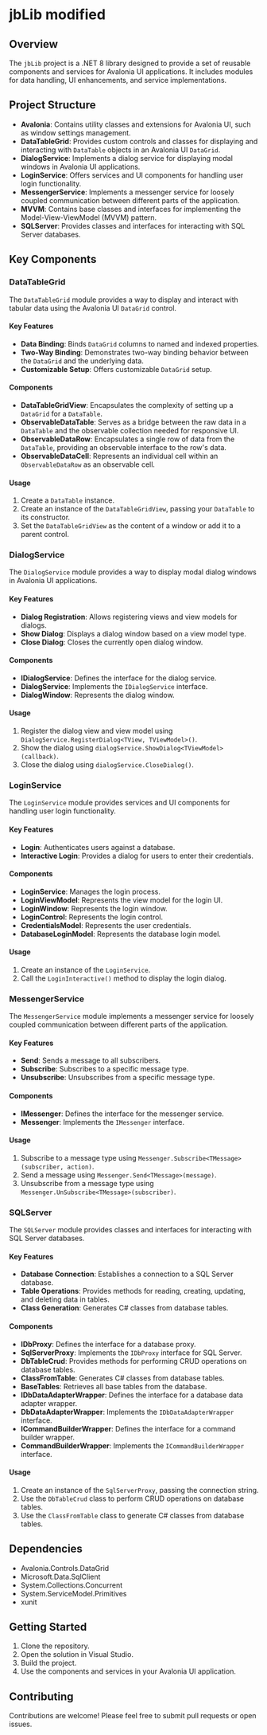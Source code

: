 # jbLib modified

## Overview

The `jbLib` project is a .NET 8 library designed to provide a set of reusable components and services for Avalonia UI applications. It includes modules for data handling, UI enhancements, and service implementations.

## Project Structure

-   **Avalonia**: Contains utility classes and extensions for Avalonia UI, such as window settings management.
-   **DataTableGrid**: Provides custom controls and classes for displaying and interacting with `DataTable` objects in an Avalonia UI `DataGrid`.
-   **DialogService**: Implements a dialog service for displaying modal windows in Avalonia UI applications.
-   **LoginService**: Offers services and UI components for handling user login functionality.
-   **MessengerService**: Implements a messenger service for loosely coupled communication between different parts of the application.
-   **MVVM**: Contains base classes and interfaces for implementing the Model-View-ViewModel (MVVM) pattern.
-   **SQLServer**: Provides classes and interfaces for interacting with SQL Server databases.

## Key Components

### DataTableGrid

The `DataTableGrid` module provides a way to display and interact with tabular data using the Avalonia UI `DataGrid` control.

#### Key Features

-   **Data Binding**: Binds `DataGrid` columns to named and indexed properties.
-   **Two-Way Binding**: Demonstrates two-way binding behavior between the `DataGrid` and the underlying data.
-   **Customizable Setup**: Offers customizable `DataGrid` setup.

#### Components

-   **DataTableGridView**: Encapsulates the complexity of setting up a `DataGrid` for a `DataTable`.
-   **ObservableDataTable**: Serves as a bridge between the raw data in a `DataTable` and the observable collection needed for responsive UI.
-   **ObservableDataRow**: Encapsulates a single row of data from the `DataTable`, providing an observable interface to the row's data.
-   **ObservableDataCell**: Represents an individual cell within an `ObservableDataRow` as an observable cell.

#### Usage

1.  Create a `DataTable` instance.
2.  Create an instance of the `DataTableGridView`, passing your `DataTable` to its constructor.
3.  Set the `DataTableGridView` as the content of a window or add it to a parent control.

### DialogService

The `DialogService` module provides a way to display modal dialog windows in Avalonia UI applications.

#### Key Features

-   **Dialog Registration**: Allows registering views and view models for dialogs.
-   **Show Dialog**: Displays a dialog window based on a view model type.
-   **Close Dialog**: Closes the currently open dialog window.

#### Components

-   **IDialogService**: Defines the interface for the dialog service.
-   **DialogService**: Implements the `IDialogService` interface.
-   **DialogWindow**: Represents the dialog window.

#### Usage

1.  Register the dialog view and view model using `DialogService.RegisterDialog<TView, TViewModel>()`.
2.  Show the dialog using `dialogService.ShowDialog<TViewModel>(callback)`.
3.  Close the dialog using `dialogService.CloseDialog()`.

### LoginService

The `LoginService` module provides services and UI components for handling user login functionality.

#### Key Features

-   **Login**: Authenticates users against a database.
-   **Interactive Login**: Provides a dialog for users to enter their credentials.

#### Components

-   **LoginService**: Manages the login process.
-   **LoginViewModel**: Represents the view model for the login UI.
-   **LoginWindow**: Represents the login window.
-   **LoginControl**: Represents the login control.
-   **CredentialsModel**: Represents the user credentials.
-   **DatabaseLoginModel**: Represents the database login model.

#### Usage

1.  Create an instance of the `LoginService`.
2.  Call the `LoginInteractive()` method to display the login dialog.

### MessengerService

The `MessengerService` module implements a messenger service for loosely coupled communication between different parts of the application.

#### Key Features

-   **Send**: Sends a message to all subscribers.
-   **Subscribe**: Subscribes to a specific message type.
-   **Unsubscribe**: Unsubscribes from a specific message type.

#### Components

-   **IMessenger**: Defines the interface for the messenger service.
-   **Messenger**: Implements the `IMessenger` interface.

#### Usage

1.  Subscribe to a message type using `Messenger.Subscribe<TMessage>(subscriber, action)`.
2.  Send a message using `Messenger.Send<TMessage>(message)`.
3.  Unsubscribe from a message type using `Messenger.UnSubscribe<TMessage>(subscriber)`.

### SQLServer

The `SQLServer` module provides classes and interfaces for interacting with SQL Server databases.

#### Key Features

-   **Database Connection**: Establishes a connection to a SQL Server database.
-   **Table Operations**: Provides methods for reading, creating, updating, and deleting data in tables.
-   **Class Generation**: Generates C# classes from database tables.

#### Components

-   **IDbProxy**: Defines the interface for a database proxy.
-   **SqlServerProxy**: Implements the `IDbProxy` interface for SQL Server.
-   **DbTableCrud**: Provides methods for performing CRUD operations on database tables.
-   **ClassFromTable**: Generates C# classes from database tables.
-   **BaseTables**: Retrieves all base tables from the database.
-   **IDbDataAdapterWrapper**: Defines the interface for a database data adapter wrapper.
-   **DbDataAdapterWrapper**: Implements the `IDbDataAdapterWrapper` interface.
-   **ICommandBuilderWrapper**: Defines the interface for a command builder wrapper.
-   **CommandBuilderWrapper**: Implements the `ICommandBuilderWrapper` interface.

#### Usage

1.  Create an instance of the `SqlServerProxy`, passing the connection string.
2.  Use the `DbTableCrud` class to perform CRUD operations on database tables.
3.  Use the `ClassFromTable` class to generate C# classes from database tables.

## Dependencies

-   Avalonia.Controls.DataGrid
-   Microsoft.Data.SqlClient
-   System.Collections.Concurrent
-   System.ServiceModel.Primitives
-   xunit

## Getting Started

1.  Clone the repository.
2.  Open the solution in Visual Studio.
3.  Build the project.
4.  Use the components and services in your Avalonia UI application.

## Contributing

Contributions are welcome! Please feel free to submit pull requests or open issues.
